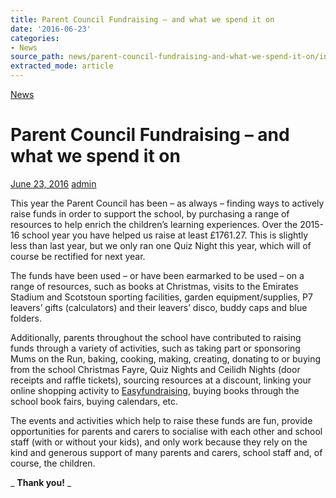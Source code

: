 ```yaml
---
title: Parent Council Fundraising – and what we spend it on
date: '2016-06-23'
categories:
- News
source_path: news/parent-council-fundraising-and-what-we-spend-it-on/index.html
extracted_mode: article
---
```

[News](category/news/)

# Parent Council Fundraising – and what we spend it on

[June 23, 2016](news/parent-council-fundraising-and-what-we-spend-it-on/) [admin](author/admin/)

This year the Parent Council has been – as always – finding ways to actively raise funds in order to support the school, by purchasing a range of resources to help enrich the children’s learning experiences. Over the 2015-16 school year you have helped us raise at least £1761.27. This is slightly less than last year, but we only ran one Quiz Night this year, which will of course be rectified for next year.

The funds have been used – or have been earmarked to be used – on a range of resources, such as books at Christmas, visits to the Emirates Stadium and Scotstoun sporting facilities, garden equipment/supplies, P7 leavers’ gifts (calculators) and their leavers’ disco, buddy caps and blue folders.

Additionally, parents throughout the school have contributed to raising funds through a variety of activities, such as taking part or sponsoring Mums on the Run, baking, cooking, making, creating, donating to or buying from the school Christmas Fayre, Quiz Nights and Ceilidh Nights (door receipts and raffle tickets), sourcing resources at a discount, linking your online shopping activity to [Easyfundraising](http://www.easyfundraising.org.uk/invite/2BLQGE), buying books through the school book fairs, buying calendars, etc.

The events and activities which help to raise these funds are fun, provide opportunities for parents and carers to socialise with each other and school staff (with or without your kids), and only work because they rely on the kind and generous support of many parents and carers, school staff and, of course, the children.

_ **Thank you!** _
